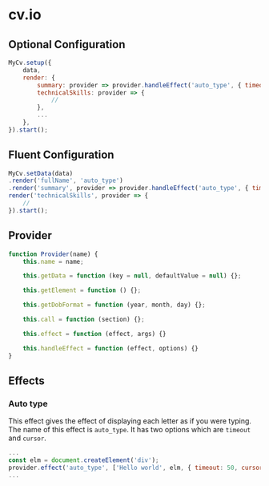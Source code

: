 # cv.io

## Optional Configuration

```js
MyCv.setup({
    data,
    render: {
        summary: provider => provider.handleEffect('auto_type', { timeout: 10, cursor: '_' }),
        technicalSkills: provider => {
            //
        },
        ...
    },
}).start();
```

## Fluent Configuration

```js
MyCv.setData(data)
.render('fullName', 'auto_type')
.render('summary', provider => provider.handleEffect('auto_type', { timeout: 10 }))
render('technicalSkills', provider => {
    //
}).start();
```

## Provider

```js
function Provider(name) {
    this.name = name;

    this.getData = function (key = null, defaultValue = null) {};

    this.getElement = function () {};

    this.getDobFormat = function (year, month, day) {};

    this.call = function (section) {};

    this.effect = function (effect, args) {}

    this.handleEffect = function (effect, options) {}
}
```


## Effects

### Auto type

This effect gives the effect of displaying each letter as if you were typing.
The name of this effect is `auto_type`.
It has two options which are `timeout` and `cursor`.

```js
...
const elm = document.createElement('div');
provider.effect('auto_type', ['Hello world', elm, { timeout: 50, cursor: '_' }]);
...
```
